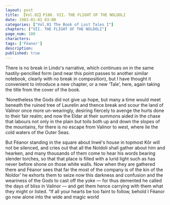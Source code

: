 ```yaml
---
layout: post
title: 【Vol.01】P180. VII. THE FLIGHT OF THE NOLDOLI
date: 1983-01-01 03:00
categories: ["Vol.01 The Book of Lost Tales I"]
chapters: ["VII. THE FLIGHT OF THE NOLDOLI"]
page_num: 180
characters: 
tags: ['Fëanor']
description: 
published: true
---
```


There is no break in Lindo's narrative, which continues on in the same hastily-pencilled form (and near this point passes to another similar notebook, clearly with no break in composition), but I have thought it convenient to introduce a new chapter, or a new ‘Tale’, here, again taking the title from the cover of the book.

‘Nonetheless the Gods did not give up hope, but many a time would meet beneath the ruined tree of Laurelin and thence break and scour the land of Valinor once more un-wearingly, desiring fiercely to avenge the hurts done to their fair realm; and now the Eldar at their summons aided in the chase that labours not only in the plain but toils both up and down the slopes of the mountains, for there is no escape from Valinor to west, where lie the cold waters of the Outer Seas.

But Fëanor standing in the square about Inwë's house in topmost Kôr will not be silenced, and cries out that all the Noldoli shall gather about him and hearken, and many thousands of them come to hear his words bearing slender torches, so that that place is filled with a lurid light such as has never before shone on those white walls. Now when they are gathered there and Fëanor sees that far the most of the company is of the kin of the Noldor’ he exhorts them to seize now this darkness and confusion and the weariness of the Gods to cast off the yoke — for thus demented he called the days of bliss in Valinor — and get them hence carrying with them what they might or listed. “If all your hearts be too faint to follow, behold I Fëanor go now alone into the wide and magic world

